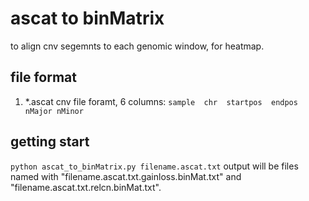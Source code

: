 # ascat to binMatrix
to align cnv segemnts to each genomic window, for heatmap.

## file format
1. *.ascat cnv file foramt, 6 columns:
`
sample  chr  startpos  endpos  nMajor nMinor
`

## getting start
`
python ascat_to_binMatrix.py filename.ascat.txt
`
output will be files named with "filename.ascat.txt.gainloss.binMat.txt" and "filename.ascat.txt.relcn.binMat.txt".